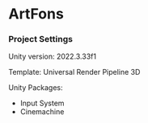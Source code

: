 # ArtFons

### Project Settings
Unity version: 2022.3.33f1

Template: Universal Render Pipeline 3D

Unity Packages:
 * Input System
 * Cinemachine
